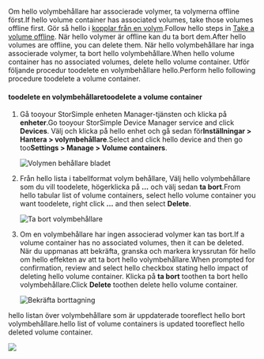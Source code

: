 <!--author=alkohli last changed: 01/13/17-->

<span data-ttu-id="72024-101">Om hello volymbehållare har associerade volymer, ta volymerna offline först.</span><span class="sxs-lookup"><span data-stu-id="72024-101">If hello volume container has associated volumes, take those volumes offline first.</span></span> <span data-ttu-id="72024-102">Gör så hello i [kopplar från en volym](../articles/storsimple/storsimple-manage-volumes.md#take-a-volume-offline).</span><span class="sxs-lookup"><span data-stu-id="72024-102">Follow hello steps in [Take a volume offline](../articles/storsimple/storsimple-manage-volumes.md#take-a-volume-offline).</span></span> <span data-ttu-id="72024-103">När hello volymer är offline kan du ta bort dem.</span><span class="sxs-lookup"><span data-stu-id="72024-103">After hello volumes are offline, you can delete them.</span></span> <span data-ttu-id="72024-104">När hello volymbehållare har inga associerade volymer, ta bort hello volymbehållare.</span><span class="sxs-lookup"><span data-stu-id="72024-104">When hello volume container has no associated volumes, delete hello volume container.</span></span> <span data-ttu-id="72024-105">Utför följande procedur toodelete en volymbehållare hello.</span><span class="sxs-lookup"><span data-stu-id="72024-105">Perform hello following procedure toodelete a volume container.</span></span>

#### <a name="toodelete-a-volume-container"></a><span data-ttu-id="72024-106">toodelete en volymbehållare</span><span class="sxs-lookup"><span data-stu-id="72024-106">toodelete a volume container</span></span>
1. <span data-ttu-id="72024-107">Gå tooyour StorSimple enheten Manager-tjänsten och klicka på **enheter**.</span><span class="sxs-lookup"><span data-stu-id="72024-107">Go tooyour StorSimple Device Manager service and click **Devices**.</span></span> <span data-ttu-id="72024-108">Välj och klicka på hello enhet och gå sedan för**Inställningar > Hantera > volymbehållare**.</span><span class="sxs-lookup"><span data-stu-id="72024-108">Select and click hello device and then go too**Settings > Manage > Volume containers**.</span></span>

    ![Volymen behållare bladet](./media/storsimple-8000-create-volume-container/createvolumecontainer2.png)

2. <span data-ttu-id="72024-110">Från hello lista i tabellformat volym behållare, Välj hello volymbehållare som du vill toodelete, högerklicka på **...**  och välj sedan **ta bort**.</span><span class="sxs-lookup"><span data-stu-id="72024-110">From hello tabular list of volume containers, select hello volume container you want toodelete, right click **...** and then select **Delete**.</span></span>

    ![Ta bort volymbehållare](./media/storsimple-8000-delete-volume-container/deletevolumecontainer1.png)

3. <span data-ttu-id="72024-112">Om en volymbehållare har ingen associerad volymer kan tas bort.</span><span class="sxs-lookup"><span data-stu-id="72024-112">If a volume container has no associated volumes, then it can be deleted.</span></span> <span data-ttu-id="72024-113">När du uppmanas att bekräfta, granska och markera kryssrutan för hello om hello effekten av att ta bort hello volymbehållare.</span><span class="sxs-lookup"><span data-stu-id="72024-113">When prompted for confirmation, review and select hello checkbox stating hello impact of deleting hello volume container.</span></span> <span data-ttu-id="72024-114">Klicka på **ta bort** toothen ta bort hello volymbehållare.</span><span class="sxs-lookup"><span data-stu-id="72024-114">Click **Delete** toothen delete hello volume container.</span></span>

    ![Bekräfta borttagning](./media/storsimple-8000-delete-volume-container/deletevolumecontainer2.png)

<span data-ttu-id="72024-116">hello listan över volymbehållare som är uppdaterade tooreflect hello bort volymbehållare.</span><span class="sxs-lookup"><span data-stu-id="72024-116">hello list of volume containers is updated tooreflect hello deleted volume container.</span></span>

![](./media/storsimple-8000-delete-volume-container/deletevolumecontainer5.png)



